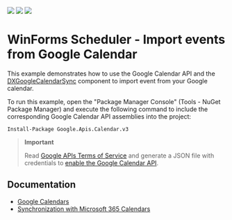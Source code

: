 <!-- default badges list -->
![](https://img.shields.io/endpoint?url=https://codecentral.devexpress.com/api/v1/VersionRange/128635391/18.2.3%2B)
[![](https://img.shields.io/badge/Open_in_DevExpress_Support_Center-FF7200?style=flat-square&logo=DevExpress&logoColor=white)](https://supportcenter.devexpress.com/ticket/details/E3218)
[![](https://img.shields.io/badge/📖_How_to_use_DevExpress_Examples-e9f6fc?style=flat-square)](https://docs.devexpress.com/GeneralInformation/403183)
<!-- default badges end -->
# WinForms Scheduler - Import events from Google Calendar

This example demonstrates how to use the Google Calendar API and the [DXGoogleCalendarSync](https://docs.devexpress.com/WindowsForms/DevExpress.XtraScheduler.GoogleCalendar.DXGoogleCalendarSync) component to import event from your Google calendar.

To run this example, open the "Package Manager Console" (Tools - NuGet Package Manager) and execute the following command to include the corresponding Google Calendar API assemblies into the project:

```
Install-Package Google.Apis.Calendar.v3
```

> **Important**
>
> Read [Google APIs Terms of Service](https://developers.google.com/terms) and generate a JSON file with credentials to [enable the Google Calendar API](https://supportcenter.devexpress.com/ticket/details/t267842/how-to-enable-the-google-calendar-api-to-use-it-in-your-application).


## Documentation

* [Google Calendars](https://docs.devexpress.com/WindowsForms/120605/controls-and-libraries/scheduler/import-and-export/google-calendars)
* [Synchronization with Microsoft 365 Calendars](https://docs.devexpress.com/WindowsForms/404317/controls-and-libraries/scheduler/import-and-export/synchronization-with-outlook-365-calendars)
